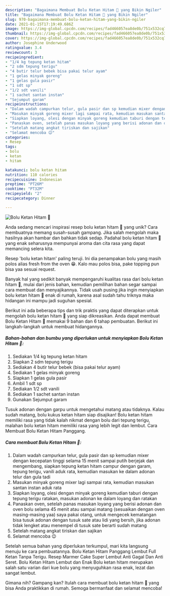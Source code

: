 ```yaml
---
description: "Bagaimana Membuat Bolu Ketan Hitam 🍰 yang Bikin Ngiler"
title: "Bagaimana Membuat Bolu Ketan Hitam 🍰 yang Bikin Ngiler"
slug: 970-bagaimana-membuat-bolu-ketan-hitam-yang-bikin-ngiler
date: 2021-01-15T17:19:49.686Z
image: https://img-global.cpcdn.com/recipes/fad466057ea8de0b/751x532cq70/bolu-ketan-hitam-🍰-foto-resep-utama.jpg
thumbnail: https://img-global.cpcdn.com/recipes/fad466057ea8de0b/751x532cq70/bolu-ketan-hitam-🍰-foto-resep-utama.jpg
cover: https://img-global.cpcdn.com/recipes/fad466057ea8de0b/751x532cq70/bolu-ketan-hitam-🍰-foto-resep-utama.jpg
author: Josephine Underwood
ratingvalue: 3.4
reviewcount: 3
recipeingredient:
- "1/4 kg tepung ketan hitam"
- "2 sdm tepung terigu"
- "4 butir telur bebek bisa pakai telur ayam"
- "1 gelas minyak goreng"
- "1 gelas gula pasir"
- "1 sdt sp"
- "1/2 sdt vanili"
- "1 sachet santan instan"
- "Sejumput garam"
recipeinstructions:
- "Dalam wadah campurkan telur, gula pasir dan sp kemudian mixer dengan kecepatan tinggi selama 15 menit sampai putih berjejak dan mengembang, siapkan tepung ketan hitam campur dengan garam, tepung terigu, vanili aduk rata, kemudian masukan ke dalam adonan telur dan gula tadi"
- "Masukan minyak goreng mixer lagi sampai rata, kemudian masukan santan instan aduk rata"
- "Siapkan loyang, olesi dengan minyak goreng kemudian taburi dengan tepung terigu ratakan, masukan adonan ke dalam loyang dan ratakan"
- "Panaskan oven, setelah panas masukan loyang yang berisi adonan dan oven bolu selama 45 menit atau sampai matang (sesuaikan dengan oven masing-masing yaa) saya pakai otang, untuk mengecek kematangan bisa tusuk adonan dengan tusuk sate atau lidi yang bersih, jika adonan tidak lengket atau menempel di tusuk sate berarti sudah matang"
- "Setelah matang angkat tiriskan dan sajikan"
- "Selamat mencoba 😉"
categories:
- Resep
tags:
- bolu
- ketan
- hitam

katakunci: bolu ketan hitam 
nutrition: 110 calories
recipecuisine: Indonesian
preptime: "PT26M"
cooktime: "PT32M"
recipeyield: "2"
recipecategory: Dinner

---
```



![Bolu Ketan Hitam 🍰](https://img-global.cpcdn.com/recipes/fad466057ea8de0b/751x532cq70/bolu-ketan-hitam-🍰-foto-resep-utama.jpg)

Anda sedang mencari inspirasi resep bolu ketan hitam 🍰 yang unik? Cara membuatnya memang susah-susah gampang. Jika salah mengolah maka hasilnya akan hambar dan bahkan tidak sedap. Padahal bolu ketan hitam 🍰 yang enak seharusnya mempunyai aroma dan cita rasa yang dapat memancing selera kita.

Resep &#39;bolu ketan hitam&#39; paling teruji. Ini dia penampakan bolu yang masih polos alias fresh from the oven 😁. Kalo mau polos bisa, pake topping pun bisa yaa sesuai request.

Banyak hal yang sedikit banyak mempengaruhi kualitas rasa dari bolu ketan hitam 🍰, mulai dari jenis bahan, kemudian pemilihan bahan segar sampai cara membuat dan menyajikannya. Tidak usah pusing jika ingin menyiapkan bolu ketan hitam 🍰 enak di rumah, karena asal sudah tahu triknya maka hidangan ini mampu jadi suguhan spesial.


Berikut ini ada beberapa tips dan trik praktis yang dapat diterapkan untuk mengolah bolu ketan hitam 🍰 yang siap dikreasikan. Anda dapat membuat Bolu Ketan Hitam 🍰 memakai 9 bahan dan 6 tahap pembuatan. Berikut ini langkah-langkah untuk membuat hidangannya.

<!--inarticleads1-->

##### Bahan-bahan dan bumbu yang diperlukan untuk menyiapkan Bolu Ketan Hitam 🍰:

1. Sediakan 1/4 kg tepung ketan hitam
1. Siapkan 2 sdm tepung terigu
1. Sediakan 4 butir telur bebek (bisa pakai telur ayam)
1. Sediakan 1 gelas minyak goreng
1. Siapkan 1 gelas gula pasir
1. Ambil 1 sdt sp
1. Sediakan 1/2 sdt vanili
1. Sediakan 1 sachet santan instan
1. Gunakan Sejumput garam


Tusuk adonan dengan garpu untuk mengetahui matang atau tidaknya. Kalau sudah matang, bolu kukus ketan hitam siap disajikan! Bolu ketan hitam memiliki rasa yang tidak kalah nikmat dengan bolu dari tepung terigu, malahan bolu ketan hitam memiliki rasa yang lebih legit dan lembut. Cara Membuat Bolu Ketan Hitam Panggang. 

<!--inarticleads2-->

##### Cara membuat Bolu Ketan Hitam 🍰:

1. Dalam wadah campurkan telur, gula pasir dan sp kemudian mixer dengan kecepatan tinggi selama 15 menit sampai putih berjejak dan mengembang, siapkan tepung ketan hitam campur dengan garam, tepung terigu, vanili aduk rata, kemudian masukan ke dalam adonan telur dan gula tadi
1. Masukan minyak goreng mixer lagi sampai rata, kemudian masukan santan instan aduk rata
1. Siapkan loyang, olesi dengan minyak goreng kemudian taburi dengan tepung terigu ratakan, masukan adonan ke dalam loyang dan ratakan
1. Panaskan oven, setelah panas masukan loyang yang berisi adonan dan oven bolu selama 45 menit atau sampai matang (sesuaikan dengan oven masing-masing yaa) saya pakai otang, untuk mengecek kematangan bisa tusuk adonan dengan tusuk sate atau lidi yang bersih, jika adonan tidak lengket atau menempel di tusuk sate berarti sudah matang
1. Setelah matang angkat tiriskan dan sajikan
1. Selamat mencoba 😉


Setelah semua bahan yang diperlukan terkumpul, mari kita langsung menuju ke cara pembuatannya. Bolu Ketan Hitam Panggang Lembut Full Ketan Tanpa Terigu. Resep Marmer Cake Super Lembut Anti Gagal Dan Anti Seret. Bolu Ketan Hitam Lembut dan Enak Bolu ketan hitam merupakan salah satu varian dari kue bolu yang menyuguhkan rasa enak, lezat dan sangat lembut. 

Gimana nih? Gampang kan? Itulah cara membuat bolu ketan hitam 🍰 yang bisa Anda praktikkan di rumah. Semoga bermanfaat dan selamat mencoba!
